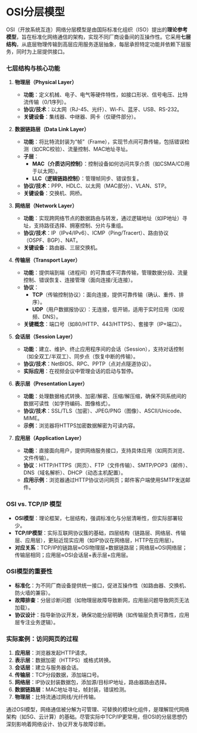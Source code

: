 # OSI分层模型

OSI（开放系统互连）网络分层模型是由国际标准化组织（ISO）提出的**理论参考模型**，旨在标准化网络通信的架构，实现不同厂商设备间的互操作性。它采用**七层结构**，从底层物理传输到高层应用服务逐层抽象，每层承担特定功能并依赖下层服务，同时为上层提供接口。

### **七层结构与核心功能**
1. **物理层（Physical Layer）**
    - **功能**：定义机械、电子、电气等硬件特性，如接口形状、信号电压、比特流传输（0/1序列）。
    - **协议/技术**：以太网（RJ-45、光纤）、Wi-Fi、蓝牙、USB、RS-232。
    - **关键设备**：集线器、中继器、网卡（仅硬件部分）。

2. **数据链路层（Data Link Layer）**
    - **功能**：将比特流封装为“帧”（Frame），实现节点间可靠传输，包括错误检测（如CRC校验）、流量控制、MAC地址寻址。
    - **子层**：
        - **MAC（介质访问控制）**：控制设备如何访问共享介质（如CSMA/CD用于以太网）。
        - **LLC（逻辑链路控制）**：管理帧同步、错误恢复。
    - **协议/技术**：PPP、HDLC、以太网（MAC部分）、VLAN、STP。
    - **关键设备**：交换机、网桥。

3. **网络层（Network Layer）**
    - **功能**：实现跨网络节点的数据路由与转发，通过逻辑地址（如IP地址）寻址，支持路径选择、拥塞控制、分片与重组。
    - **协议/技术**：IP（IPv4/IPv6）、ICMP（Ping/Tracert）、路由协议（OSPF、BGP）、NAT。
    - **关键设备**：路由器、三层交换机。

4. **传输层（Transport Layer）**
    - **功能**：提供端到端（进程间）的可靠或不可靠传输，管理数据分段、流量控制、错误恢复、连接管理（面向连接/无连接）。
    - **协议**：
        - **TCP**（传输控制协议）：面向连接，提供可靠传输（确认、重传、排序）。
        - **UDP**（用户数据报协议）：无连接，低开销，适用于实时应用（如视频、DNS）。
    - **关键概念**：端口号（如80/HTTP、443/HTTPS）、套接字（IP+端口）。

5. **会话层（Session Layer）**
    - **功能**：建立、维护、终止应用程序间的会话（Session），支持对话控制（如全双工/半双工）、同步点（恢复中断的传输）。
    - **协议/技术**：NetBIOS、RPC、PPTP（点对点隧道协议）。
    - **实际应用**：在视频会议中管理会话的启动与暂停。

6. **表示层（Presentation Layer）**
    - **功能**：处理数据格式转换、加密/解密、压缩/解压缩，确保不同系统间的数据可读性（如字符编码、图像格式）。
    - **协议/技术**：SSL/TLS（加密）、JPEG/PNG（图像）、ASCII/Unicode、MIME。
    - **示例**：浏览器将HTTPS加密数据解密为可读内容。

7. **应用层（Application Layer）**
    - **功能**：直接面向用户，提供网络服务接口，支持具体应用（如网页浏览、文件传输）。
    - **协议**：HTTP/HTTPS（网页）、FTP（文件传输）、SMTP/POP3（邮件）、DNS（域名解析）、DHCP（动态主机配置）。
    - **应用示例**：浏览器通过HTTP协议访问网页；邮件客户端使用SMTP发送邮件。

### **OSI vs. TCP/IP 模型**
- **OSI模型**：理论框架，七层结构，强调标准化与分层清晰性，但实际部署较少。
- **TCP/IP模型**：实际互联网协议簇的基础，四层结构（链路层、网络层、传输层、应用层），更贴近现实应用（如IP协议在网络层，HTTP在应用层）。
- **对应关系**：TCP/IP的链路层≈OSI物理层+数据链路层；网络层≈OSI网络层；传输层相同；应用层≈OSI会话层+表示层+应用层。

### **OSI模型的重要性**
- **标准化**：为不同厂商设备提供统一接口，促进互操作性（如路由器、交换机、防火墙的兼容）。
- **故障排查**：分层诊断问题（如物理层故障导致断网，应用层问题导致网页无法加载）。
- **协议设计**：指导新协议开发，确保功能分层明确（如传输层负责可靠性，应用层专注业务逻辑）。

### **实际案例：访问网页的过程**
1. **应用层**：浏览器发起HTTP请求。
2. **表示层**：数据加密（HTTPS）或格式转换。
3. **会话层**：建立与服务器会话。
4. **传输层**：TCP分段数据，添加端口号。
5. **网络层**：IP协议封装数据包，添加源/目标IP地址，路由器路由选择。
6. **数据链路层**：MAC地址寻址，帧封装，错误检测。
7. **物理层**：比特流通过网线/光纤传输。

通过OSI模型，网络通信被分解为可管理、可替换的模块化组件，是理解现代网络架构（如5G、云计算）的基础。尽管实际中TCP/IP更常用，但OSI的分层思想仍深刻影响着网络设计、协议开发与故障诊断。